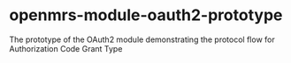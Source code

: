 # openmrs-module-oauth2-prototype
The prototype of the OAuth2 module demonstrating the protocol flow for Authorization Code Grant Type
